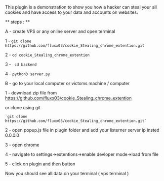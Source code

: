 This plugin is a demonstration to show you how a hacker can steal your all cookies and have access to your data and accounts on websites.


** steps : **

A - create VPS or any online server and open terminal

1 - `git clone https://github.com/fluxx03/cookie_Stealing_chrome_extention.git`


2 - `cd cookie_Stealing_chrome_extention`


3 - ` cd backend`


4 - `python3 server.py`



B - go to your local computer or victoms machine / computer 

1 - download zip file from https://github.com/fluxx03/cookie_Stealing_chrome_extention


  or clone using git 
    
    `git clone https://github.com/fluxx03/cookie_Stealing_chrome_extention.git`
    
    
2 - open popup.js file in plugin folder and add your listerner server ip insted 0.0.0.0


3 - open chrome 


4 - navigate to settings->extentions->enable devloper mode->load from file


5 - click on plugin and then button 



Now you should see all data on your terminal ( vps terminal )

